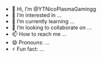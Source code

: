 - 👋 Hi, I’m @YTNicoPlasmaGamingg
- 👀 I’m interested in ...
- 🌱 I’m currently learning ...
- 💞️ I’m looking to collaborate on ...
- 📫 How to reach me ...
- 😄 Pronouns: ...
- ⚡ Fun fact: ...

<!---
YTNicoPlasmaGamingg/YTNicoPlasmaGamingg is a ✨ special ✨ repository because its `README.md` (this file) appears on your GitHub profile.
You can click the Preview link to take a look at your changes.
--->
